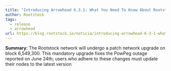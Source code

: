 ```yaml
---
title: "Introducing Arrowhead 6.3.1: What You Need To Know About Rootstock’s Upcoming Patch Network Upgrade"
author: Rootstock
tags:
  - release
  - arrowhead
url: https://blog.rootstock.io/noticia/introducing-arrowhead-6-3-1-what-you-need-to-know-about-rootstocks-upcoming-patch-network-upgrade/
---
```


**Summary**: The Rootstock network will undergo a patch network upgrade on block 6,549,300. This mandatory upgrade fixes the PowPeg outage reported on June 24th; users who adhere to these changes must update their nodes to the latest version
